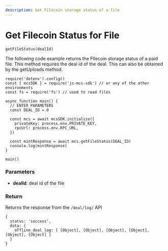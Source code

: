 ```yaml
---
description: Get Filecoin storage status of a file
---
```


# Get Filecoin Status for File

`getFileStatus(dealId)`

The following code example returns the FIlecoin storage status of a paid file. This method requires the deal id of the deal. This can also be obtained by the getUploads method.

```
require('dotenv').config()
const { mcsSDK } = require('js-mcs-sdk') // or any of the other environments
const fs = require('fs') // used to read files

async function main() {
  // ENTER PARAMETERS
  const DEAL_ID = 0
  
  const mcs = await mcsSDK.initialize({
    privateKey: process.env.PRIVATE_KEY,
    rpcUrl: process.env.RPC_URL,
  })
  
  const mintResponse = await mcs.getFileStatus(DEAL_ID)
  console.log(mintResponse)
}

main()
```

### Parameters

* **dealId**: deal id of the file

### Return

Returns the response from the `/deal/log/` API

```
{
  status: 'success',
  data: {
    offline_deal_log: [ [Object], [Object], [Object], [Object], [Object], [Object] ]
  }
}
```
